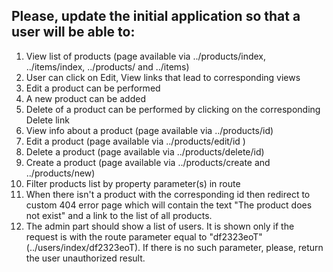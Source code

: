 ## Please, update the initial application so that a user will be able to:

1. View list of products (page available via ../products/index, ../items/index, ../products/ and ../items)
2. User can click on Edit, View links that lead to corresponding views
3. Edit a product can be performed
4. A new product can be added
5. Delete of a product can be performed by clicking on the corresponding Delete link
6. View info about a product (page available via ../products/id)
7. Edit a product (page available via ../products/edit/id )
8. Delete a product (page available via ../products/delete/id)
9. Create a product (page available via ../products/create and ../products/new)
10. Filter products list by property parameter(s) in route 
11. When there isn't a product with the corresponding id then redirect to custom 404 error page which will contain the text "The product does not exist" and a link to the list of all products.
12. The admin part should show a list of users. It is shown only if the request is with the route parameter equal to "df2323eoT" (../users/index/df2323eoT). If there is no such parameter, please, return the user unauthorized result.
